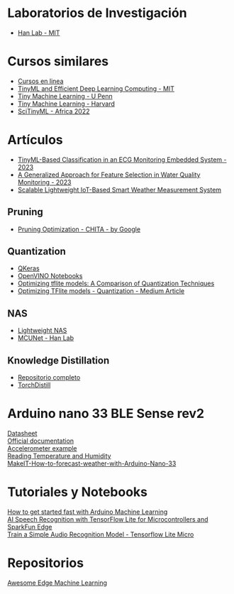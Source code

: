 # Laboratorios de Investigación
* [Han Lab - MIT](https://hanlab.mit.edu/)

# Cursos similares
* [Cursos en linea](https://tinyml.seas.harvard.edu/courses/) 
* [TinyML and Efficient Deep Learning Computing - MIT](https://hanlab.mit.edu/courses/2023-fall-65940) 
* [Tiny Machine Learning - U Penn](https://tinyml.seas.upenn.edu/) 
* [Tiny Machine Learning - Harvard](https://sites.google.com/g.harvard.edu/tinyml/home) 
* [SciTinyML - Africa 2022](https://tinyml.seas.harvard.edu/SciTinyML-22/africa/)

# Artículos
* [TinyML-Based Classification in an ECG Monitoring Embedded System - 2023](https://www.techscience.com/cmc/v75n1/51426/html) 
* [A Generalized Approach for Feature Selection in Water Quality Monitoring - 2023](https://ieeexplore.ieee.org/abstract/document/10185713) 
* [Scalable Lightweight IoT-Based Smart Weather Measurement System](https://www.mdpi.com/1424-8220/23/12/5569) 
## Pruning
* [Pruning Optimization - CHITA - by Google](https://ai.googleblog.com/2023/08/neural-network-pruning-with.html)
## Quantization
* [QKeras](https://github.com/google/qkeras/tree/master) 
* [OpenVINO Notebooks](https://github.com/openvinotoolkit/openvino_notebooks/tree/main/notebooks) 
* [Optimizing tflite models: A Comparison of Quantization Techniques](https://medium.com/mlearning-ai/optimizing-tflite-models-for-on-edge-machine-learning-for-efficiency-a-comparison-of-quantization-2c0123959cb6) 
* [Optimizing TFlite models - Quantization - Medium Article](https://medium.com/mlearning-ai/optimizing-tflite-models-for-on-edge-machine-learning-for-efficiency-a-comparison-of-quantization-2c0123959cb6)
## NAS
* [Lightweight NAS](https://github.com/alibaba/lightweight-neural-architecture-search)
* [MCUNet - Han Lab](https://github.com/mit-han-lab/mcunet)

## Knowledge Distillation
* [Repositorio completo](https://github.com/dkozlov/awesome-knowledge-distillation)
* [TorchDistill](https://github.com/yoshitomo-matsubara/torchdistill)

# Arduino nano 33 BLE Sense rev2
[Datasheet](https://docs.arduino.cc/static/d47764b2748f545a4e96fd14f064a901/ABX00069-datasheet.pdf) <br>
[Official documentation](https://docs.arduino.cc/hardware/nano-33-ble-sense-rev2) <br>
[Accelerometer example](https://docs.arduino.cc/tutorials/nano-33-ble-sense-rev2/imu-accelerometer) <br>
[Reading Temperature and Humidity](https://docs.arduino.cc/tutorials/nano-33-ble-sense-rev2/humidity-and-temperature-sensor) <br>
[MakeIT-How-to-forecast-weather-with-Arduino-Nano-33](https://github.com/BaptisteZloch/MakeIT-How-to-forecast-weather-with-Arduino-Nano-33/tree/main)

# Tutoriales y Notebooks
[How to get started fast with Arduino Machine Learning](https://eloquentarduino.com/arduino-machine-learning/) <br>
[AI Speech Recognition with TensorFlow Lite for Microcontrollers and SparkFun Edge](https://codelabs.developers.google.com/codelabs/sparkfun-tensorflow#0)  <br>
[Train a Simple Audio Recognition Model - Tensorflow Lite Micro](https://github.com/tensorflow/tflite-micro/blob/main/tensorflow/lite/micro/examples/micro_speech/train/train_micro_speech_model.ipynb)

# Repositorios
[Awesome Edge Machine Learning](https://github.com/Bisonai/awesome-edge-machine-learning)
